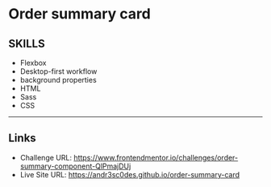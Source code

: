 # Order summary card

## SKILLS

- Flexbox
- Desktop-first workflow
- background properties
- HTML
- Sass
- CSS

---
## Links

- Challenge URL: https://www.frontendmentor.io/challenges/order-summary-component-QlPmajDUj
- Live Site URL: https://andr3sc0des.github.io/order-summary-card

